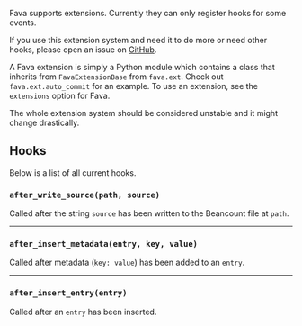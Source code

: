 Fava supports extensions. Currently they can only register hooks for some events.

If you use this extension system and need it to do more or need other hooks,
please open an issue on [GitHub](https://github.com/beancount/fava/issues).

A Fava extension is simply a Python module which contains a class that inherits
from `FavaExtensionBase` from `fava.ext`. Check out `fava.ext.auto_commit` for an
example. To use an extension, see the `extensions` option for Fava.

The whole extension system should be considered unstable and it might change
drastically.

## Hooks

Below is a list of all current hooks.

### `after_write_source(path, source)`

Called after the string `source` has been written to the Beancount file at `path`.

---

### `after_insert_metadata(entry, key, value)`

Called after metadata (`key: value`)  has been added to an `entry`.

---

### `after_insert_entry(entry)`

Called after an `entry` has been inserted.
